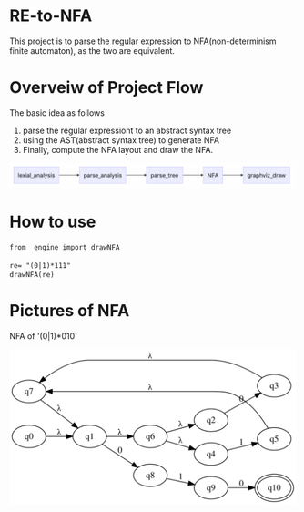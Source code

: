 # RE-to-NFA
This project is to parse the regular expression to NFA(non-determinism finite automaton), as the two are equivalent. 

# Overveiw of Project Flow
The basic idea as follows
1. parse the regular expressiont to an abstract syntax tree
2. using the AST(abstract syntax tree) to generate NFA
3. Finally, compute the NFA layout and draw the NFA. 

![image](https://github.com/wenbinhuang9/RE-to-NFA/blob/master/flow.png)


# How to use
```
from  engine import drawNFA

re= "(0|1)*111"
drawNFA(re)
```

# Pictures of NFA
NFA of '(0|1)*010'

![image](https://github.com/wenbinhuang9/RE-to-NFA/blob/master/test_combination1.svg)

